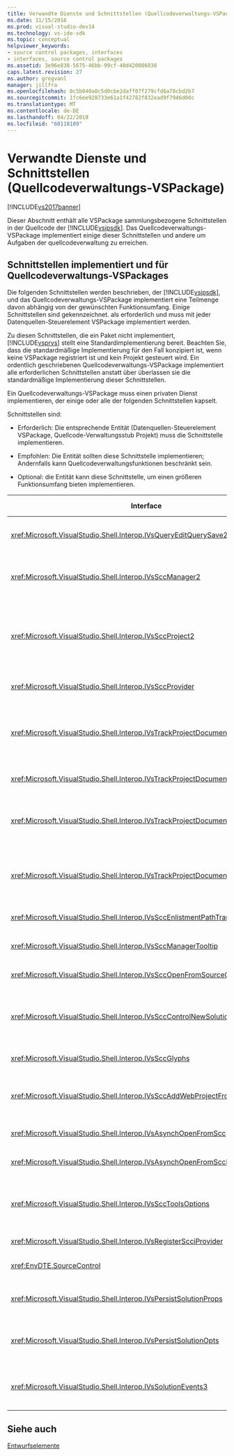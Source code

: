 ```yaml
---
title: Verwandte Dienste und Schnittstellen (Quellcodeverwaltungs-VSPackage) | Microsoft-Dokumentation
ms.date: 11/15/2016
ms.prod: visual-studio-dev14
ms.technology: vs-ide-sdk
ms.topic: conceptual
helpviewer_keywords:
- source control packages, interfaces
- interfaces, source control packages
ms.assetid: 3e96e838-5675-46bb-99cf-40d420086038
caps.latest.revision: 27
ms.author: gregvanl
manager: jillfra
ms.openlocfilehash: 0c5b040a8c5d0cbe2daff07f279cfd6a78cbd2b7
ms.sourcegitcommit: 1fc6ee928733e61a1f42782f832ead9f7946d00c
ms.translationtype: MT
ms.contentlocale: de-DE
ms.lasthandoff: 04/22/2019
ms.locfileid: "60118109"
---
```

# <a name="related-services-and-interfaces-source-control-vspackage"></a>Verwandte Dienste und Schnittstellen (Quellcodeverwaltungs-VSPackage)
[!INCLUDE[vs2017banner](../../includes/vs2017banner.md)]

Dieser Abschnitt enthält alle VSPackage sammlungsbezogene Schnittstellen in der Quellcode der [!INCLUDE[vsipsdk](../../includes/vsipsdk-md.md)]. Das Quellcodeverwaltungs-VSPackage implementiert einige dieser Schnittstellen und andere um Aufgaben der quellcodeverwaltung zu erreichen.  
  
## <a name="interfaces-implemented-by-and-for-source-control-vspackages"></a>Schnittstellen implementiert und für Quellcodeverwaltungs-VSPackages  
 Die folgenden Schnittstellen werden beschrieben, der [!INCLUDE[vsipsdk](../../includes/vsipsdk-md.md)], und das Quellcodeverwaltungs-VSPackage implementiert eine Teilmenge davon abhängig von der gewünschten Funktionsumfang. Einige Schnittstellen sind gekennzeichnet. als erforderlich und muss mit jeder Datenquellen-Steuerelement VSPackage implementiert werden.  
  
 Zu diesen Schnittstellen, die ein Paket nicht implementiert, [!INCLUDE[vsprvs](../../includes/vsprvs-md.md)] stellt eine Standardimplementierung bereit. Beachten Sie, dass die standardmäßige Implementierung für den Fall konzipiert ist, wenn keine VSPackage registriert ist und kein Projekt gesteuert wird. Ein ordentlich geschriebenen Quellcodeverwaltungs-VSPackage implementiert alle erforderlichen Schnittstellen anstatt über überlassen sie die standardmäßige Implementierung dieser Schnittstellen.  
  
 Ein Quellcodeverwaltungs-VSPackage muss einen privaten Dienst implementieren, der einige oder alle der folgenden Schnittstellen kapselt.  
  
 Schnittstellen sind:  
  
- Erforderlich: Die entsprechende Entität (Datenquellen-Steuerelement VSPackage, Quellcode-Verwaltungsstub Projekt) muss die Schnittstelle implementieren.  
  
- Empfohlen: Die Entität sollten diese Schnittstelle implementieren; Andernfalls kann Quellcodeverwaltungsfunktionen beschränkt sein.  
  
- Optional: die Entität kann diese Schnittstelle, um einen größeren Funktionsumfang bieten implementieren.  
  
|Interface|Zweck|Implementiert von|Implementiert werden?|  
|---------------|-------------|--------------------|----------------|  
|<xref:Microsoft.VisualStudio.Shell.Interop.IVsQueryEditQuerySave2>|Editoren rufen Sie diese Schnittstelle vor dem ändern oder Speichern einer Datei. Das Datenquellen-Steuerelement VSPackage kann die Datei auschecken oder verweigern den Vorgang aus, wenn das Auschecken fehlschlägt.|Datenquellen-Steuerelement VSPackage|Empfohlen|  
|<xref:Microsoft.VisualStudio.Shell.Interop.IVsSccManager2>|Diese Schnittstelle bietet grundlegende Quellcodeverwaltungsfunktionen für Projekte, wie z. B. registrieren und Aufheben der Registrierung für Projekte mit quellcodeverwaltung und bieten Unterstützung für grundlegende Quellcodeverwaltungssymbole an.|Datenquellen-Steuerelement VSPackage|Erforderlich|  
|<xref:Microsoft.VisualStudio.Shell.Interop.IVsSccProject2>|Diese Schnittstelle wird abrufen, aus der <xref:Microsoft.VisualStudio.Shell.Interop.IVsHierarchy> mithilfe der <xref:System.Runtime.InteropServices.Marshal.QueryInterface%2A> -Funktion, oder wandeln einfach die objektimplementierung `IVsHierarchy` zu `IVsSccProject2`. Es dient zum Abrufen von Dateien unter quellcodeverwaltung in einem Projekt oder für das Projekt mit den aktuellen Status der quellcodeverwaltung oder den Speicherort zu informieren.|Projekt|Erforderlich|  
|<xref:Microsoft.VisualStudio.Shell.Interop.IVsSccProvider>|Das Integrationsmodul verwendet diese Schnittstelle, um das aktuelle aktive VSPackage festzulegen.|Datenquellen-Steuerelement VSPackage|Erforderlich|  
|<xref:Microsoft.VisualStudio.Shell.Interop.IVsTrackProjectDocuments2>|Diese Schnittstelle basiert auf ein Abonnementmodell. Jedem VSPackage kann darauf hinweisen, dass der Dokumentereignisse empfangen und von der Shell empfohlen werden, die auf Ereignissen, die sind im Begriff, die auftreten, möchte. Es implementiert und von behandelt [!INCLUDE[vsprvs](../../includes/vsprvs-md.md)], der wiederum übergibt Ereignisse implementieren die `IVsTrackProjectDocumentsEvents2` für das VSPackage.|Quellcode-Verwaltungsstub|Erforderlich|  
|<xref:Microsoft.VisualStudio.Shell.Interop.IVsTrackProjectDocuments3>|Diese Schnittstelle bietet, Batchverarbeitung, synchronisierte Lese-/Schreibvorgänge und eine erweiterte `OnQueryAddFiles` Methode.|Quellcode-Verwaltungsstub|Erforderlich|  
|<xref:Microsoft.VisualStudio.Shell.Interop.IVsTrackProjectDocumentsEvents2>|**Projektmappen-Explorer** und Projekte dieser Schnittstelle aufrufen, wenn neue Dateien an den Projekten hinzugefügt werden, oder wenn Dateien und Ordner umbenannt oder aus Projekten gelöscht werden. Das Quellcodeverwaltungs-VSPackage kann sehen Sie sich die Projektdatei, oder brechen Sie den Vorgang.|Datenquellen-Steuerelement VSPackage|Empfohlen|  
|<xref:Microsoft.VisualStudio.Shell.Interop.IVsTrackProjectDocumentsEvents3>|**Projektmappen-Explorer** , und rufen Sie diese Schnittstelle als Reaktion auf Aufrufe der Methoden der Schnittstelle IVstrackProjectDocuments3 Projekte. Das Datenquellen-Steuerelement, das VSPackage kann Batch-Vorgänge, synchronisiert nachverfolgen Lese-/Schreibvorgänge und Arbeiten mit einer erweiterten `OnQueryAddFiles` Methode.|Datenquellen-Steuerelement VSPackage|Empfohlen|  
|<xref:Microsoft.VisualStudio.Shell.Interop.IVsSccEnlistmentPathTranslation>|Diese Schnittstelle bietet Eintragung Verwaltungssupport für Webprojekte.|Datenquellen-Steuerelement VSPackage|Empfohlen|  
|<xref:Microsoft.VisualStudio.Shell.Interop.IVsSccManagerTooltip>|Diese Schnittstelle wird verwendet, um QuickInfos für die der quellcodeverwaltung unterliegende Dateien in den Projekten abzurufen.|Datenquellen-Steuerelement VSPackage|Optional|  
|<xref:Microsoft.VisualStudio.Shell.Interop.IVsSccOpenFromSourceControl>|Diese Schnittstelle bietet Unterstützung für Namespace-Erweiterung.|Datenquellen-Steuerelement VSPackage|Optional|  
|<xref:Microsoft.VisualStudio.Shell.Interop.IVsSccControlNewSolution>|Das VSPackage verwendet diese Schnittstelle zum Integrieren einer Erweiterungs des Namespaces in der **neu**, **öffnen**, oder **speichern** Dialogfelder. Folglich Projekte automatisch quellcodeverwaltung bei der Erstellung hinzugefügt, oder hinzugefügt werden können, quellcodeverwaltung, sobald ein Speichervorgang-Vorgang ist aktiv.|Datenquellen-Steuerelement VSPackage|Optional|  
|<xref:Microsoft.VisualStudio.Shell.Interop.IVsSccGlyphs>|Das VSPackage verwendet diese Schnittstelle, um zusätzliche Symbole als Quellcodeverwaltungssymbole für Knoten in definieren **Projektmappen-Explorer**.|Datenquellen-Steuerelement VSPackage|Optional|  
|<xref:Microsoft.VisualStudio.Shell.Interop.IVsSccAddWebProjectFromSourceControl>|Die **hinzufügen** für Webprojekte im Dialogfeld verwendet diese Schnittstelle. Es bietet Methoden zum Durchsuchen für einen Speicherort auf dem Quellcode und für das Öffnen eines Webprojekts, das zuvor in das Quellcodeverwaltungs-Repository an dieser Stelle hinzugefügt.|Datenquellen-Steuerelement VSPackage|Empfohlen|  
|<xref:Microsoft.VisualStudio.Shell.Interop.IVsAsynchOpenFromScc>|Diese Schnittstelle bietet Unterstützung für asynchrone (Hintergrund) beim Laden von Projekten aus der quellcodeverwaltung.|Datenquellen-Steuerelement VSPackage|Optional|  
|<xref:Microsoft.VisualStudio.Shell.Interop.IVsAsynchOpenFromSccProjectEvents>|Diese Schnittstelle ermöglicht es, Projekte überwacht den Status des asynchronen Laden von initiiert <xref:Microsoft.VisualStudio.Shell.Interop.IVsAsynchOpenFromScc>.|Projekt|Optional|  
|<xref:Microsoft.VisualStudio.Shell.Interop.IVsSccToolsOptions>|Diese Schnittstelle ermöglicht es, die IDE das aktive Quellcodeverwaltungs-VSPackage abgefragt wird. Die IDE fragt den Wert des Quellcode-verwaltungseinstellungen, die Bedeutung haben, auch wenn keine aktiven Datenquellen-Steuerelement, die VSPackage registriert. Diese Schnittstelle implementiert wird, und behandelt, indem [!INCLUDE[vsprvs](../../includes/vsprvs-md.md)].|Quellcode-Verwaltungsstub|Erforderlich|  
|<xref:Microsoft.VisualStudio.Shell.Interop.IVsRegisterScciProvider>|Diese Schnittstelle wird verwendet, bei der Registrierung des Quellcodeverwaltungs-VSPackage.|Quellcode-Verwaltungsstub|Erforderlich|  
|<xref:EnvDTE.SourceControl>|Diese Schnittstelle wird in Automation verwendet. Daher macht es nur Funktionen, die ausgeführt werden können, ohne dass Sie keine Benutzeroberfläche angezeigt.|Datenquellen-Steuerelement VSPackage|Optional|  
|<xref:Microsoft.VisualStudio.Shell.Interop.IVsPersistSolutionProps>|Diese Schnittstelle wird verwendet, um die Quelle in der Projektmappendatei (.sln) Einstellungen zu speichern. Die Einstellungen umfassen den Speicherort auf dem Quellcode und die Statusflags für Quelle-Steuerelement.|Datenquellen-Steuerelement VSPackage|Empfohlen|  
|<xref:Microsoft.VisualStudio.Shell.Interop.IVsPersistSolutionOpts>|Diese Schnittstelle wird verwendet, um die Einstellungen der quellcodeverwaltung in der Projektmappendatei (SUO)-Optionen zu speichern. Dies kann es sich um benutzerspezifische Quellcode-verwaltungseinstellungen, z. B. die aktuelle Position des Benutzers Eintragung umfassen.|Datenquellen-Steuerelement VSPackage|Empfohlen|  
|<xref:Microsoft.VisualStudio.Shell.Interop.IVsSolutionEvents3>|Diese Schnittstelle wird zum Überwachen von Ereignissen verwendet, damit Sie Vorgänge wie z. B. das Einchecken von Dateien des Projekts vor dem Schließen von Projektmappen oder neue Dateien aus der quellcodeverwaltung abrufen, beim Öffnen eines Projekts ausführen.|Datenquellen-Steuerelement VSPackage|Empfohlen|  
  
## <a name="see-also"></a>Siehe auch  
 [Entwurfselemente](../../extensibility/internals/source-control-vspackage-design-elements.md)
